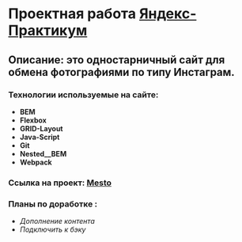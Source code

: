 # Проектная работа [Яндекс-Практикум](https://praktikum.yandex.ru "Вход на сайт Практикума")

## Описание: это одностарничный сайт для обмена фотографиями по типу Инстаграм.

### Технологии используемые на сайте:

* **BEM**
* **Flexbox**
* **GRID-Layout**
* **Java-Script**
* **Git**
* **Nested__BEM**
* **Webpack**

### Ссылка на проект: [Mesto](https://b9l4ecjlab.github.io/mesto/ "Вход на сайт Mesto")

### Планы по доработке :
* *Дополнение контента*
* *Подключить к бэку*
